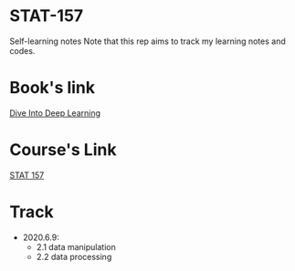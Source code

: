 # STAT-157
Self-learning notes
Note that this rep aims to track my learning notes and codes.

# Book's link
[Dive Into Deep Learning](http://d2l.ai/index.html)

# Course's Link

[STAT 157](https://www.notion.so/xiaoyuxie/Berkeley-abe5f11f44684b448257b55787875169#9d0df7f4d85743b38cf09a0a153ed7fc)

# Track

- 2020.6.9: 
  - 2.1 data manipulation
  - 2.2 data processing

